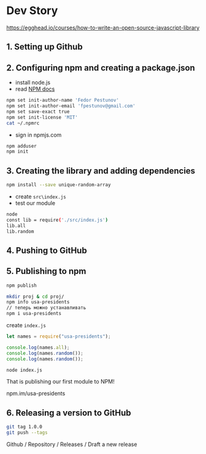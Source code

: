 # Dev Story

https://egghead.io/courses/how-to-write-an-open-source-javascript-library

## 1. Setting up Github

## 2. Configuring npm and creating a package.json

- install node.js
- read [NPM docs](https://docs.npmjs.com/)

```sh
npm set init-author-name 'Fedor Pestunov'
npm set init-author-email 'fpestunov@gmail.com'
npm set save-exact true
npm set init-license 'MIT'
cat ~/.npmrc
```

- sign in npmjs.com

```sh
npm adduser
npm init
```

## 3. Creating the library and adding dependencies

```sh
npm install --save unique-random-array
```

- create `src\index.js`
- test our module

```sh
node
const lib = require('./src/index.js')
lib.all
lib.random
```

## 4. Pushing to GitHub

## 5. Publishing to npm

```sh
npm publish
```

```sh
mkdir proj & cd proj/
npm info usa-presidents
// теперь можно устанавливать
npm i usa-presidents
```

create `index.js`

```js
let names = require("usa-presidents");

console.log(names.all);
console.log(names.random());
console.log(names.random());
```

```sh
node index.js
```

That is publishing our first module to NPM!

npm.im/usa-presidents

## 6. Releasing a version to GitHub

```sh
git tag 1.0.0
git push --tags
```

Github / Repository / Releases / Draft a new release
